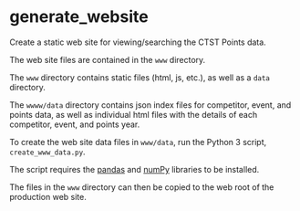 # generate_website

Create a static web site for viewing/searching the CTST Points data.

The web site files are contained in the `www` directory.

The `www` directory contains static files (html, js, etc.), as well as a `data` directory.

The `wwww/data` directory contains json index files for competitor, event, and points data,
as well as individual html files with the details of each competitor, event, and points year.

To create the web site data files in `www/data`, run the Python 3 script, `create_www_data.py`.

The script requires the [pandas](https://pandas.pydata.org/) and [numPy](https://numpy.org/) libraries to be installed.

The files in the `www` directory can then be copied to the web root of the production web site.
